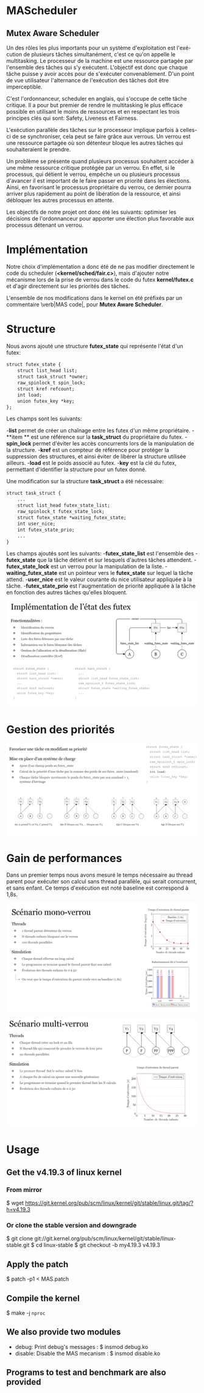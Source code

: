 # MAScheduler
Mutex Aware Scheduler
---------------------------------

Un des rôles les plus importants pour un système d'exploitation est
l'exé-cution de plusieurs tâches simultanément, c'est ce qu'on
appelle le multitasking. Le processeur de la machine est une ressource
partagée par l'ensemble des tâches qui s'y exécutent. L'objectif est donc
que chaque tâche puisse y avoir accès pour de s'exécuter 
convenablement. D'un point de vue utilisateur l'alternance de l'exécution
des tâches doit être imperceptible.

C'est l'ordonnanceur, scheduler en anglais, qui s'occupe de cette tâche
critique. Il a pour but premier de rendre le multitasking le plus efficace
possible en utilisant le moins de ressources et en respectant les trois principes
clés qui sont: Safety, Liveness et Fairness.

L'exécution parallèle des tâches sur le processeur implique parfois à celles-ci
de se synchroniser, cela peut se faire grâce aux verrous. Un verrou est une
ressource partagée où son détenteur bloque les autres tâches qui
souhaiteraient le prendre. 

Un problème se présente quand plusieurs processus souhaitent accéder à une même
ressource critique protégée par un verrou. 
En effet, si le processus, qui détient le verrou, empêche un ou plusieurs processus 
d'avancer il est important de le faire passer en priorité dans les 
élections. Ainsi, en favorisant le processus propriétaire du verrou, ce dernier 
pourra arriver plus rapidement au point de libération de la ressource, et ainsi 
débloquer les autres processus en attente.

Les objectifs de notre projet ont donc été les suivants: optimiser les
décisions de l'ordonnanceur pour apporter une élection plus favorable aux
processus détenant un verrou.


# Implémentation

Notre choix d'implémentation a donc été de ne pas modifier directement le code du scheduler (**<kernel/sched/fair.c>**), mais d'ajouter notre mécanisme lors de la prise de
verrou dans le code
du futex **kernel/futex.c** et d'agir directement sur les priorités des tâches.

L'ensemble de nos modifications dans le kernel on été préfixés par un commentaire \verb|MAS code|, pour
**Mutex Aware Scheduler**.

# Structure
Nous avons ajouté une structure **futex_state** qui représente l'état d'un
futex:

```
struct futex_state {
	struct list_head list;
	struct task_struct *owner;
	raw_spinlock_t spin_lock;
	struct kref refcount;
	int load;
	union futex_key *key;
};
```

Les champs sont les suivants:

-**list** permet de créer un chaînage entre les futex d'un même propriétaire.
-**item ** est une référence sur la **task_struct** du propriétaire du futex.
-**spin_lock** permet d'éviter les accès concurrents lors de la manipulation de	la structure.
-**kref** est un compteur de référence pour protéger la suppression des structures, et ainsi éviter de libérer la structure utilisée ailleurs.
-**load** est le poids associé au futex.
-**key** est la clé du futex, permettant d'identifier la structure pour un futex donné.


Une modification sur la structure **task_struct** a été nécessaire:

```
struct task_struct {
	...
	struct list_head futex_state_list;
	raw_spinlock_t futex_state_lock;
	struct futex_state *waiting_futex_state;
	int user_nice;
	int futex_state_prio;
	...
}
```
Les champs ajoutés sont les suivants:
  -**futex_state_list** est l'ensemble des
	-**futex_state** que la tâche détient et sur lesquels d'autres tâches attendent.
	-**futex_state_lock** est un verrou pour la manipulation de la liste.
	-**waiting_futex_state** est un pointeur vers le **futex_state** sur lequel la tâche attend.
	-**user_nice** est le valeur courante du nice utilisateur appliquée à la tâche.
	-**futex_state_prio** est l'augmentation de priorité appliquée à la tâche en fonction
	des autres tâches qu'elles bloquent.
	
	
<p align="center">
	<img src="futex_state.png" alt="Image" />
</p>

# Gestion des priorités
<p align="center">
	<img src="priorite.png" alt="Image" />
</p>

# Gain de performances
Dans un premier temps nous avons mesuré le temps nécessaire au thread parent pour exécuter son calcul
sans thread parallèle, qui serait concurrent, et sans enfant.
Ce temps d'exécution est noté baseline est correspond à 1,8s.


<p align="center">
	<img src="monolock.png" alt="Image" />
</p>


<p align="center">
	<img src="multilock.png" alt="Image" />
</p>




# Usage
## Get the v4.19.3 of linux kernel
### From mirror
$ wget https://git.kernel.org/pub/scm/linux/kernel/git/stable/linux.git/tag/?h=v4.19.3


### Or clone the stable version and downgrade
$ git clone git://git.kernel.org/pub/scm/linux/kernel/git/stable/linux-stable.git
$ cd linux-stable
$ git checkout -b my4.19.3 v4.19.3

## Apply the patch
$ patch -p1 < MAS.patch

## Compile the kernel
$ make -j `nproc`

## We also provide two modules 
- debug: Print debug's messages : $ insmod debug.ko
- disable: Disable the MAS mecanism : $ insmod disable.ko

## Programs to test and benchmark are also provided
